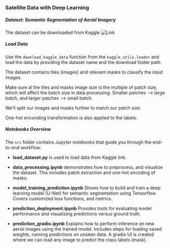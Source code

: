 ### Satellite Data with Deep Learning

##### Dataset: Semantic Segmentation of Aerial Imagery

The dataset can be downloaded from Kaggle ![Link](https://www.kaggle.com/datasets/humansintheloop/semantic-segmentation-of-aerial-imagery)

##### Load Data

Use the `download_kaggle_data` function from the `kaggle_utils.loader` and load the data by providing the dataset name and the download folder path.

The dataset contains tiles (images) and relevant masks to classify the input images.

Make sure al the tiles and masks image size is the multiple of patch size, which will affect the batch size in data processing. Smaller patches --> large batch, and larger patches --> small batch.

We'll split our images and masks further to match our patch size.

One-hot enconding transformation is also applied to the labels.

##### Notebooks Overview

The `src` folder contains Jupyter notebooks that guide you through the end-to-end workflow:

- __load_dataset.py__ is used to load data from Kaggle link.
- __data_processing.ipynb__ demonstrates how to preprocess, and visualize the dataset. This includes patch extraction and one-hot encoding of masks.
- __model_training_prediction.ipynb__ Shows how to build and train a deep learning model (U-Net) for semantic segmentation using Tensorflow. Covers customized loss functions, and metrics.
- __prediction_deployment.ipynb__ Provides tools for evaluating model performance and visualizing predictions versus ground truth.

- __prediction_gradio.ipynb__ Explains how to perform inference on new aerial images using the trained model. Includes steps for loading saved weights, running predictions on unseen data. A gradio UI is created where we can load any image to predict the class labels (mask).


